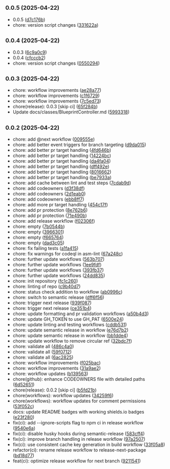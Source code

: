 ## <small>0.0.5 (2025-04-22)</small>

* 0.0.5 ([d7c176b](https://github.com/zjayers/assemblejs/commit/d7c176b))
* chore: version script changes ([331622a](https://github.com/zjayers/assemblejs/commit/331622a))



## <small>0.0.4 (2025-04-22)</small>

* 0.0.3 ([6c9a0c9](https://github.com/zjayers/assemblejs/commit/6c9a0c9))
* 0.0.4 ([cfcccb2](https://github.com/zjayers/assemblejs/commit/cfcccb2))
* chore: version script changes ([0550294](https://github.com/zjayers/assemblejs/commit/0550294))



## <small>0.0.3 (2025-04-22)</small>

* chore: workflow improvements ([ae28a77](https://github.com/zjayers/assemblejs/commit/ae28a77))
* chore: workflow improvements ([c1f6729](https://github.com/zjayers/assemblejs/commit/c1f6729))
* chore: workflow improvements ([7c5ed73](https://github.com/zjayers/assemblejs/commit/7c5ed73))
* chore(release): 0.0.3 [skip ci] ([65f284b](https://github.com/zjayers/assemblejs/commit/65f284b))
* Update docs/classes/BlueprintController.md ([5993318](https://github.com/zjayers/assemblejs/commit/5993318))



## <small>0.0.2 (2025-04-22)</small>

* chore: add @next workflow ([009555e](https://github.com/zjayers/assemblejs/commit/009555e))
* chore: add better event triggers for branch targeting ([d9da015](https://github.com/zjayers/assemblejs/commit/d9da015))
* chore: add better pr target handling ([4fd646b](https://github.com/zjayers/assemblejs/commit/4fd646b))
* chore: add better pr target handling ([14224bc](https://github.com/zjayers/assemblejs/commit/14224bc))
* chore: add better pr target handling ([da4fa04](https://github.com/zjayers/assemblejs/commit/da4fa04))
* chore: add better pr target handling ([dff492e](https://github.com/zjayers/assemblejs/commit/dff492e))
* chore: add better pr target handling ([8016662](https://github.com/zjayers/assemblejs/commit/8016662))
* chore: add better pr target handling ([be7933a](https://github.com/zjayers/assemblejs/commit/be7933a))
* chore: add cache between lint and test steps ([7cdab9d](https://github.com/zjayers/assemblejs/commit/7cdab9d))
* chore: add codeowners ([d3f38df](https://github.com/zjayers/assemblejs/commit/d3f38df))
* chore: add codeowners ([2d1eab0](https://github.com/zjayers/assemblejs/commit/2d1eab0))
* chore: add codeowners ([ebb8ff7](https://github.com/zjayers/assemblejs/commit/ebb8ff7))
* chore: add more pr target handling ([454c17f](https://github.com/zjayers/assemblejs/commit/454c17f))
* chore: add pr protection ([8e762b6](https://github.com/zjayers/assemblejs/commit/8e762b6))
* chore: add pr protection ([71e490b](https://github.com/zjayers/assemblejs/commit/71e490b))
* chore: add release workflow ([f02306f](https://github.com/zjayers/assemblejs/commit/f02306f))
* chore: empty ([7b0544b](https://github.com/zjayers/assemblejs/commit/7b0544b))
* chore: empty ([3966301](https://github.com/zjayers/assemblejs/commit/3966301))
* chore: empty ([f665764](https://github.com/zjayers/assemblejs/commit/f665764))
* chore: empty ([dad3c05](https://github.com/zjayers/assemblejs/commit/dad3c05))
* chore: fix failing tests ([a1fa415](https://github.com/zjayers/assemblejs/commit/a1fa415))
* chore: fix warnings for codeql in asm-lint ([67a248c](https://github.com/zjayers/assemblejs/commit/67a248c))
* chore: further update workflows ([563b707](https://github.com/zjayers/assemblejs/commit/563b707))
* chore: further update workflows ([1ee9fdf](https://github.com/zjayers/assemblejs/commit/1ee9fdf))
* chore: further update workflows ([393fb37](https://github.com/zjayers/assemblejs/commit/393fb37))
* chore: further update workflows ([24dd835](https://github.com/zjayers/assemblejs/commit/24dd835))
* chore: init repository ([fc1c260](https://github.com/zjayers/assemblejs/commit/fc1c260))
* chore: linting of repo ([c9b40d7](https://github.com/zjayers/assemblejs/commit/c9b40d7))
* chore: status check addition to workflow ([ab0996c](https://github.com/zjayers/assemblejs/commit/ab0996c))
* chore: switch to semantic release ([dff6f56](https://github.com/zjayers/assemblejs/commit/dff6f56))
* chore: trigger next release ([939f087](https://github.com/zjayers/assemblejs/commit/939f087))
* chore: trigger next release ([ce351b4](https://github.com/zjayers/assemblejs/commit/ce351b4))
* chore: update formatting and pr validation workflows ([a50b4d3](https://github.com/zjayers/assemblejs/commit/a50b4d3))
* chore: update GH_TOKEN to use GH_PAT ([6500e24](https://github.com/zjayers/assemblejs/commit/6500e24))
* chore: update linting and testing workflows ([cddb531](https://github.com/zjayers/assemblejs/commit/cddb531))
* chore: update semantic release in workflow ([e76d7b2](https://github.com/zjayers/assemblejs/commit/e76d7b2))
* chore: update semantic release in workflow ([bb1dde4](https://github.com/zjayers/assemblejs/commit/bb1dde4))
* chore: update workflow to remove circular ref ([32bdc7f](https://github.com/zjayers/assemblejs/commit/32bdc7f))
* chore: validate all ([486c4a0](https://github.com/zjayers/assemblejs/commit/486c4a0))
* chore: validate all ([59f0712](https://github.com/zjayers/assemblejs/commit/59f0712))
* chore: validate all ([6ac2825](https://github.com/zjayers/assemblejs/commit/6ac2825))
* chore: workflow improvements ([f025bac](https://github.com/zjayers/assemblejs/commit/f025bac))
* chore: workflow improvements ([31a9ae2](https://github.com/zjayers/assemblejs/commit/31a9ae2))
* chore: workflow updates ([b139563](https://github.com/zjayers/assemblejs/commit/b139563))
* chore(github): enhance CODEOWNERS file with detailed paths ([6d52651](https://github.com/zjayers/assemblejs/commit/6d52651))
* chore(release): 0.0.2 [skip ci] ([b5fd21b](https://github.com/zjayers/assemblejs/commit/b5fd21b))
* chore(workflows): workflow updates ([34259f6](https://github.com/zjayers/assemblejs/commit/34259f6))
* chore(workflows): workflow updates for comment permissions ([53f052c](https://github.com/zjayers/assemblejs/commit/53f052c))
* docs: update README badges with working shields.io badges ([e23f280](https://github.com/zjayers/assemblejs/commit/e23f280))
* fix(ci): add --ignore-scripts flag to npm ci in release workflow ([9540e6a](https://github.com/zjayers/assemblejs/commit/9540e6a))
* fix(ci): disable husky hooks during semantic-release ([583cff4](https://github.com/zjayers/assemblejs/commit/583cff4))
* fix(ci): improve branch handling in release workflow ([97a2507](https://github.com/zjayers/assemblejs/commit/97a2507))
* fix(ci): use consistent cache key generation in build workflow ([33f05a8](https://github.com/zjayers/assemblejs/commit/33f05a8))
* refactor(ci): rename release workflow to release-next-package ([bd18d77](https://github.com/zjayers/assemblejs/commit/bd18d77))
* feat(ci): optimize release workflow for next branch ([9211541](https://github.com/zjayers/assemblejs/commit/9211541))



